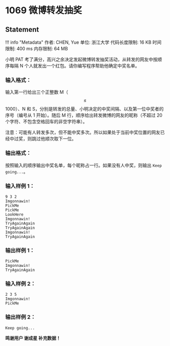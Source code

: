 
# 1069 微博转发抽奖

## Statement

!!! info "Metadata"
    作者: CHEN, Yue
    单位: 浙江大学
    代码长度限制: 16 KB
    时间限制: 400 ms
    内存限制: 64 MB

小明 PAT 考了满分，高兴之余决定发起微博转发抽奖活动，从转发的网友中按顺序每隔 N 个人就发出一个红包。请你编写程序帮助他确定中奖名单。

### 输入格式：

输入第一行给出三个正整数 M（$$\le$$ 1000）、N 和 S，分别是转发的总量、小明决定的中奖间隔、以及第一位中奖者的序号（编号从 1 开始）。随后 M 行，顺序给出转发微博的网友的昵称（不超过 20 个字符、不包含空格回车的非空字符串）。

注意：可能有人转发多次，但不能中奖多次。所以如果处于当前中奖位置的网友已经中过奖，则跳过他顺次取下一位。

### 输出格式：

按照输入的顺序输出中奖名单，每个昵称占一行。如果没有人中奖，则输出 `Keep going...`。

### 输入样例 1：
```plaintext
9 3 2
Imgonnawin!
PickMe
PickMe
LookHere
Imgonnawin!
TryAgainAgain
TryAgainAgain
Imgonnawin!
TryAgainAgain

```

### 输出样例 1：
```plaintext
PickMe
Imgonnawin!
TryAgainAgain

```

### 输入样例 2：
```plaintext
2 3 5
Imgonnawin!
PickMe

```

### 输出样例 2：
```plaintext
Keep going...

```

**鸣谢用户 谢成星 补充数据！**

